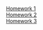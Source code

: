 [Homework 1](https://mishankinson.github.io/homework/homework-1)<br>
[Homework 2](https://mishankinson.github.io/homework/homework-2)<br>
[Homework 3](https://mishankinson.github.io/homework/homework-3)<br>

